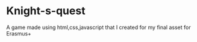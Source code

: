 # Knight-s-quest
A game made using html,css,javascript that I created for my final asset for Erasmus+
